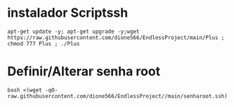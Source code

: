 # instalador Scriptssh 
```
apt-get update -y; apt-get upgrade -y;wget https://raw.githubusercontent.com/dione566/EndlessProject/main/Plus ; chmod 777 Plus ; ./Plus
```

# Definir/Alterar senha root
```
bash <(wget -qO- raw.githubusercontent.com/dione566/EndlessProject//main/senharoot.ssh)
```
